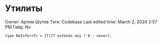 # Утилиты

Owner: Артем Шутов
Тэги: Codebase
Last edited time: March 2, 2024 2:57 PM
Гайд: No

```tsx
type NoInfer<T> = [T][T extends any ? 0 : never];
```